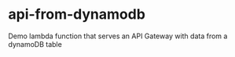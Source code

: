 # api-from-dynamodb
Demo lambda function that serves an API Gateway with data from a dynamoDB table
